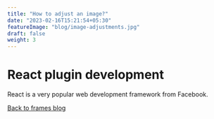 ```yaml
---
title: "How to adjust an image?"
date: "2023-02-16T15:21:54+05:30"
featureImage: "blog/image-adjustments.jpg"
draft: false
weight: 3
---
```


# React plugin development

React is a very popular web development framework from Facebook.

[Back to frames blog](/blog/frames-borders)

